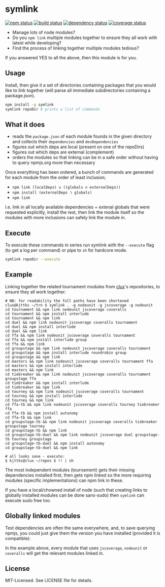 # symlink
[![npm status](http://img.shields.io/npm/v/symlink.svg)](https://www.npmjs.org/package/symlink)
[![build status](https://secure.travis-ci.org/clux/symlink.svg)](http://travis-ci.org/clux/symlink)
[![dependency status](https://david-dm.org/clux/symlink.svg)](https://david-dm.org/clux/symlink)
[![coverage status](http://img.shields.io/coveralls/clux/symlink.svg)](https://coveralls.io/r/clux/symlink)

- Manage lots of node modules?
- Do you `npm link` multiple modules together to ensure they all work with latest while developing?
- Find the process of linking together multiple modules tedious?

If you answered YES to all the above, then this module is for you.

## Usage
Install, then give it a set of directories containing packages that you would like to link together (will parse all immediate subdirectories containing a package.json).

```bash
npm install -g symlink
symlink repoDir # prints a list of commands
```

## What it does

- reads the `package.json` of each module founds in the given directory and collects their `dependencies` and `devDependencies`
- figures out which deps are local (present on one of the repoDirs)
- figures out which deps are external (complement)
- orders the modules so that linking can be in a safe order without having to query npmjs.org more than necessary

Once everything has been ordered, a bunch of commands are generated for each module from the order of least inclusion;

- `npm link (localDeps) ∪ ((globals ∩ externalDeps))`
- `npm install (externalDeps ∖ globals)`
- `npm link`

I.e. link in all locally available dependencies + extenal globals that were requested explicitly, install the rest, then link the module itself so the modules with more inclusions can safely link the module in.

## Execute
To execute these commands in series run symlink with the `--execute` flag (to get a log per command) or pipe to `sh` for hardcore mode.

```sh
symlink repoDir --execute
```

## Example
Linking together the related tournament modules from [clux](https://github.com/clux)'s repositories, to ensure they all work together:

```
# NB: for readability the full paths have been shortened
clux@kjttks ~/trn $ symlink . -g nodeunit -g jscoverage -g nodeunit
cd tournament && npm link nodeunit jscoverage coveralls
cd tournament && npm install interlude
cd tournament && npm link
cd duel && npm link nodeunit jscoverage coveralls tournament
cd duel && npm install interlude
cd duel && npm link
cd ffa && npm link nodeunit jscoverage coveralls tournament
cd ffa && npm install interlude group
cd ffa && npm link
cd groupstage && npm link nodeunit jscoverage coveralls tournament
cd groupstage && npm install interlude roundrobin group
cd groupstage && npm link
cd masters && npm link nodeunit jscoverage coveralls tournament ffa
cd masters && npm install interlude
cd masters && npm link
cd tiebreaker && npm link nodeunit jscoverage coveralls tournament groupstage ffa
cd tiebreaker && npm install interlude
cd tiebreaker && npm link
cd tourney && npm link nodeunit jscoverage coveralls tournament
cd tourney && npm install interlude
cd tourney && npm link
cd ffa-tb && npm link nodeunit jscoverage coveralls tourney tiebreaker ffa
cd ffa-tb && npm install autonomy
cd ffa-tb && npm link
cd groupstage-tb && npm link nodeunit jscoverage coveralls tiebreaker groupstage tourney
cd groupstage-tb && npm link
cd groupstage-tb-duel && npm link nodeunit jscoverage duel groupstage-tb tourney groupstage
cd groupstage-tb-duel && npm install autonomy
cd groupstage-tb-duel && npm link

# all looks sane - execute:
$ kjttks@clux ~/repos $ !! | sh
```

The most independent modules (tournament) gets their missing dependencies installed first, then gets npm linked so the more requiring modules (specific implementations) can npm link in these.

If you have a local/chowned install of node (such that creating links to globally installed modules can be done sans-sudo) then `symlink` can execute sudo free too.

## Globally linked modules
Test dependencies are often the same everywhere, and, to save querying npmjs, you could just give them the version you have installed (provided it is compatible):

In the example above, every module that uses `jscoverage`, `nodeunit` or `coveralls` will get the relevant modules linked in.

## License
MIT-Licensed. See LICENSE file for details.
